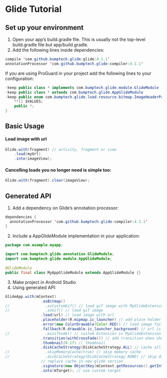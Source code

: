 # Glide Tutorial


## Set up your environment
1. Open your app’s build.gradle file. This is usually not the top-level build.gradle file but app/build.gradle.
2. Add the following lines inside dependencies:
```java
compile 'com.github.bumptech.glide:glide:4.1.1'
annotationProcessor 'com.github.bumptech.glide:compiler:4.1.1'
```
If you are using ProGuard in your project add the following lines to your configuration:
```java
-keep public class * implements com.bumptech.glide.module.GlideModule
-keep public class * extends com.bumptech.glide.AppGlideModule
-keep public enum com.bumptech.glide.load.resource.bitmap.ImageHeaderParser$** {
    **[] $VALUES;
    public *;
}
```
## Basic Usage
#### Load image with url
```java
Glide.with(fragment) // activity, fragment or view
    .load(myUrl)
    .into(imageView);
```
#### Cancelling loads you no longer need is simple too:
```java
Glide.with(fragment).clear(imageView);
```
## Generated API
1. Add a dependency on Glide’s annotation processor:
```java
dependencies {
  annotationProcessor 'com.github.bumptech.glide:compiler:4.1.1'
}
```
2. Include a AppGlideModule implementation in your application:
```java
package com.example.myapp;
   
import com.bumptech.glide.annotation.GlideModule;
import com.bumptech.glide.module.AppGlideModule;
   
@GlideModule
public final class MyAppGlideModule extends AppGlideModule {}
```
3. Make project in Android Studio
4. Using generated API:
```java
GlideApp.with(mContext)
                .asBitmap()
//                .asCustomGif() // load gif image with MyGlideExtension
//                .asGif() // load gif image
                .load(url) // load image with url
                .placeholder(R.mipmap.ic_launcher) // add place holder
                .error(new ColorDrawable(Color.RED)) // load image failed
                .fallback(R.drawable.ic_launcher_background) // url is null
//                .miniThumb() // custom Extension in MyGlideExtension
                .transition(withCrossFade()) // add transition when show image
                .thumbnail(0.1f) // thumbnail
                .diskCacheStrategy(DiskCacheStrategy.ALL) // cache all
//                .skipMemoryCache(true) // skip memory cache
//                .diskCacheStrategy(DiskCacheStrategy.NONE) // skip disk cache
                // replace cache in new glide version
                .signature(new ObjectKey(mContext.getResources().getInteger(R.integer.glide_version)))
                .into(mTarget); // use custom target
```


